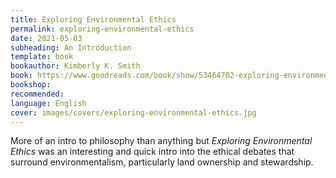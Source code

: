 ```yaml
---
title: Exploring Environmental Ethics
permalink: exploring-environmental-ethics
date: 2021-05-03
subheading: An Introduction
template: book
bookauthor: Kimberly K. Smith
book: https://www.goodreads.com/book/show/53464702-exploring-environmental-ethics
bookshop: 
recommended: 
language: English
cover: images/covers/exploring-environmental-ethics.jpg
---
```


More of an intro to philosophy than anything but *Exploring Environmental Ethics* was an interesting and quick intro into the ethical debates that surround environmentalism, particularly land ownership and stewardship.